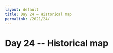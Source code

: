```yaml
---
layout: default
title: Day 24 – Historical map
permalink: /2021/24/
---
```


# Day 24 -- Historical map

<script type="text/javascript">
    var spec = "https://raw.githubusercontent.com/xoolive/30DayMapChallenge/master/data/challenge_day24.json";
    var opt = {"renderer": "canvas", "actions": true};
    vegaEmbed("#contribution_day24", spec, opt).then(function(result) { }).catch(console.error);
</script> 
